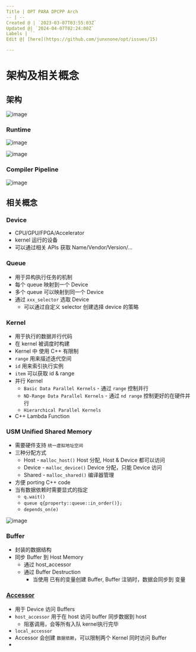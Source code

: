 ```yaml
---
Title | OPT PARA DPCPP Arch
-- | --
Created @ | `2023-03-07T03:55:03Z`
Updated @| `2024-04-07T02:24:00Z`
Labels | ``
Edit @| [here](https://github.com/junxnone/opt/issues/15)

---
```

# 架构及相关概念

## 架构

![image](https://user-images.githubusercontent.com/2216970/226646536-160bc07b-8260-42ea-b5db-9e31578ef33e.png)


### Runtime

![image](https://user-images.githubusercontent.com/2216970/145666271-385828ff-8393-40e3-9605-03bbe52767a1.png)

![image](https://user-images.githubusercontent.com/2216970/145666277-1df7f586-32af-4152-8efa-83d0c293aebf.png)

### Compiler Pipeline

![image](https://user-images.githubusercontent.com/2216970/145666824-bba9f275-e0a0-4325-9056-569c0c966803.png)


## 相关概念

### Device
- CPU/GPU/FPGA/Accelerator
- kernel 运行的设备
- 可以通过相关 APIs 获取 Name/Vendor/Version/...

### Queue
- 用于异构执行任务的机制
- 每个 queue 映射到一个 Device
- 多个 queue 可以映射到同一个 Device
- 通过 `xxx_selector` 选取 Device
  - 可以通过自定义 selector 创建选择 device  的策略

### Kernel
- 用于执行的数据并行代码
- 在 kernel 被调度时构建
- Kernel 中 使用 C++  有限制
- `range` 用来描述迭代空间
- `id` 用来索引执行实例
- `item` 可以获取 id & range
- 并行 Kernel
  - `Basic Data Parallel Kernels` - 通过 `range` 控制并行 
  - `ND-Range Data Parallel Kernels` - 通过 `nd range` 控制更好的在硬件并行
  - `Hierarchical Parallel Kernels`
- C++ Lambda Function



### USM Unified Shared Memory
- 需要硬件支持 `统一虚拟地址空间`
- 三种分配方式
  - Host - `malloc_host()` Host 分配, Host & Device 都可以访问
  - Device - `malloc_device()` Device 分配，只能 Device  访问
  - Shared - `malloc_shared()` 编译器管理
- 方便 porting C++ code
- 当有数据依赖时需要显式的指定
  - `q.wait()`
  - `queue q{property::queue::in_order()}; `
  - `depends_on(e)`



![image](https://user-images.githubusercontent.com/2216970/223380143-07bfaeef-6006-4095-abec-1947f270920f.png)


### Buffer
- 封装的数据结构
- 同步 Buffer 到 Host Memory
  - 通过 host_accessor
  - 通过 Buffer Destruction
    - 当使用 已有的变量创建 Buffer, Buffer 注销时，数据会同步到 变量


### [Accessor](https://registry.khronos.org/SYCL/specs/sycl-2020/html/sycl-2020.html#subsec:accessors)
- 用于 Device 访问 Buffers
- `host_accessor` 用于在 host 访问 buffer 同步数据到 host
  -  阻塞调用，会等所有入队 kernel执行完毕
- `local_accessor` 
- Accessor 会创建 `数据依赖`，可以限制两个 Kernel 同时访问 Buffer
- 
